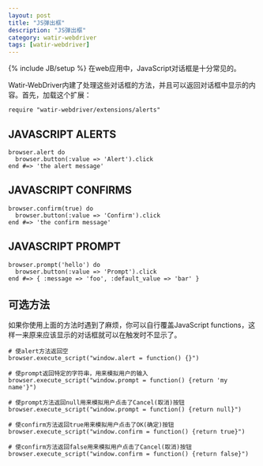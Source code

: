 ```yaml
---
layout: post
title: "JS弹出框"
description: "JS弹出框"
category: watir-webdriver
tags: [watir-webdriver]
---
```

{% include JB/setup %}
在web应用中，JavaScript对话框是十分常见的。

Watir-WebDriver内建了处理这些对话框的方法，并且可以返回对话框中显示的内容。首先，加载这个扩展：

	require "watir-webdriver/extensions/alerts"

## JAVASCRIPT ALERTS

	browser.alert do
	  browser.button(:value => 'Alert').click
	end #=> 'the alert message'

## JAVASCRIPT CONFIRMS

	browser.confirm(true) do
	  browser.button(:value => 'Confirm').click
	end #=> 'the confirm message'

## JAVASCRIPT PROMPT
	browser.prompt('hello') do
	  browser.button(:value => 'Prompt').click
	end #=> { :message => 'foo', :default_value => 'bar' }

## 可选方法

如果你使用上面的方法时遇到了麻烦，你可以自行覆盖JavaScript functions，这样一来原来应该显示的对话框就可以在触发时不显示了。

	# 使alert方法返回空
	browser.execute_script("window.alert = function() {}")
	 
	# 使prompt返回特定的字符串，用来模拟用户的输入
	browser.execute_script("window.prompt = function() {return 'my name'}")
	 
	# 使prompt方法返回null用来模拟用户点击了Cancel(取消)按钮
	browser.execute_script("window.prompt = function() {return null}")
	 
	# 使confirm方法返回true用来模拟用户点击了OK(确定)按钮
	browser.execute_script("window.confirm = function() {return true}")
	 
	# 使confirm方法返回false用来模拟用户点击了Cancel(取消)按钮
	browser.execute_script("window.confirm = function() {return false}")


